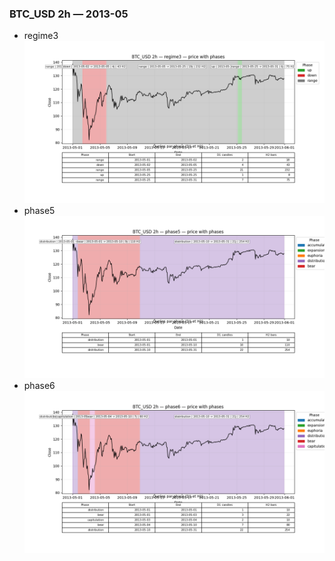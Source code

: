 ### BTC_USD 2h — 2013-05

- regime3
![BTC_USD_2h_regime3_2013-05_phase_price.png](outputs/fourier/phase_monthly/BTC_USD/2h/2013/2013-05/BTC_USD_2h_regime3_2013-05_phase_price.png)
- phase5
![BTC_USD_2h_phase5_2013-05_phase_price.png](outputs/fourier/phase_monthly/BTC_USD/2h/2013/2013-05/BTC_USD_2h_phase5_2013-05_phase_price.png)
- phase6
![BTC_USD_2h_phase6_2013-05_phase_price.png](outputs/fourier/phase_monthly/BTC_USD/2h/2013/2013-05/BTC_USD_2h_phase6_2013-05_phase_price.png)